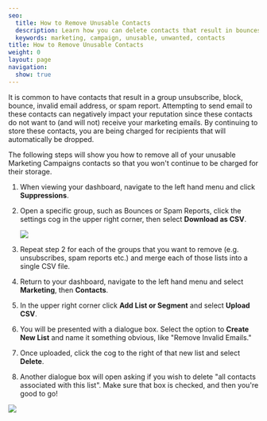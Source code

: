 ```yaml
---
seo:
  title: How to Remove Unusable Contacts
  description: Learn how you can delete contacts that result in bounces or spam reports.
  keywords: marketing, campaign, unusable, unwanted, contacts
title: How to Remove Unusable Contacts
weight: 0
layout: page
navigation:
  show: true
---
```


It is common to have contacts that result in a group unsubscribe, block, bounce, invalid email address, or spam report. Attempting to send email to these contacts can negatively impact your reputation since these contacts do not want to (and will not) receive your marketing emails. By continuing to store these contacts, you are being charged for recipients that will automatically be dropped.

The following steps will show you how to remove all of your unusable Marketing Campaigns contacts so that you won't continue to be charged for their storage.

1. When viewing your dashboard, navigate to the left hand menu and click **Suppressions**.

2. Open a specific group, such as Bounces or Spam Reports, click the settings cog in the upper right corner, then select **Download as CSV**.

    ![]({{root_url}}/images/remove_unusable_contacts_1.png)

3. Repeat step 2 for each of the groups that you want to remove (e.g. unsubscribes, spam reports etc.) and merge each of those lists into a single CSV file.

4. Return to your dashboard, navigate to the left hand menu and select **Marketing**, then **Contacts**.

5. In the upper right corner click **Add List or Segment** and select **Upload CSV**.

6. You will be presented with a dialogue box. Select the option to **Create New List** and name it something obvious, like "Remove Invalid Emails."

7. Once uploaded, click the cog to the right of that new list and select **Delete**.

8. Another dialogue box will open asking if you wish to delete "all contacts associated with this list". Make sure that box is checked, and then you're good to go!

![]({{root_url}}/images/remove_unusable_contacts_2.png)
